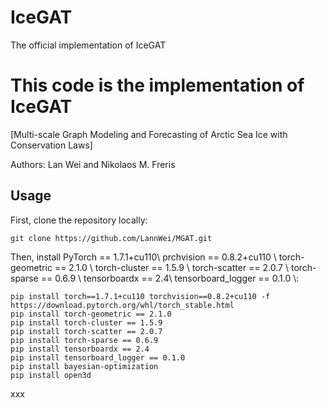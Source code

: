 # IceGAT
The official implementation of IceGAT
# This code is the implementation of IceGAT
[Multi-scale Graph Modeling and Forecasting of Arctic Sea Ice with Conservation Laws]

Authors: Lan Wei and Nikolaos M. Freris

## Usage
First, clone the repository locally:
```
git clone https://github.com/LannWei/MGAT.git
```
Then, install PyTorch == 1.7.1+cu110\\
prchvision == 0.8.2+cu110 \\
torch-geometric == 2.1.0 \\
torch-cluster == 1.5.9 \\
torch-scatter == 2.0.7 \\
torch-sparse == 0.6.9 \\
tensorboardx == 2.4\\
tensorboard_logger == 0.1.0 \\:
```
pip install torch==1.7.1+cu110 torchvision==0.8.2+cu110 -f https://download.pytorch.org/whl/torch_stable.html
pip install torch-geometric == 2.1.0
pip install torch-cluster == 1.5.9
pip install torch-scatter == 2.0.7
pip install torch-sparse == 0.6.9
pip install tensorboardx == 2.4
pip install tensorboard_logger == 0.1.0
pip install bayesian-optimization
pip install open3d
```

xxx